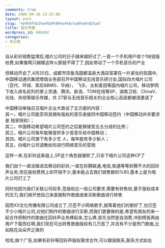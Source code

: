 ```yaml
---
comments: true
date: 2006-04-26 13:35:00
layout: post
slug: '%e9%9f%b3%e4%b9%90%e4%bc%a0%e6%92%ad'
title: 音乐传播
wordpress_id: 846802
categories:
- 未分类
---
```


自从彩铃销售猛增后,唱片公司的日子越来越好过了,一首一个手机用户收个1块钱版权费,如果像两只蝴蝶这样火那就不得了了,因此带动了一个手机音乐的产业  
  
但移动开会了,4月20日，成都市郊鱼凫国都温泉大酒店笼罩在一片紧张的氛围中,中国移动通讯集团增值业务部召开中国移动无线音乐研讨会,国际四大唱片公司（百代、环球、索尼&BMG、华纳）， 飞乐、太和麦田等国内唱片公司，移动梦网下收入排名前列的掌上灵通、腾讯、新浪、TOM在线等SP，湖南卫视、ChinaV、光线、央视等娱乐传媒，共 27家与无线音乐相关的企业核心高层都被请邀请了  
  
中国移动单独召见唱片企业大致谈了五方面的内容：  
其一，唱片公司能否将其拥有版权的音乐直接同中国移动签约（中国移动并非要求是 独家授权）；  
其二，中国移动希望唱片公司签约之后能够接受五五分成的比例；  
其三，唱片公司每年能够提供多少首音乐给中国移动；  
其四，唱片公司旗下有多少艺 人，每年能有多少新人；  
其五，向唱片公司请教如何进行网络音乐的营销  
  
这样一来,在彩铃这条链上,SP这个角色就被砍了,只余下唱片公司这种CP了  
  
我们自个一直没做进去移动的彩铃,一直在折腾联通,电信,铁通等等折腾不大的回铃声业务,但在版权费用上却开销不少,基本能占去我们销售额的%80,基本上是为唱片公司打工了  
  
同时也因为我们关联公司较多,签版权比一般公司要求,需要有转售权,基于版权成本的压力,我们继开想自己来直接制作歌曲或者买断歌曲进行转售  
  
因而XX文化传播有限公司成立了,已签不少网络歌手,就等着他们的歌好了,也已签不少小唱片公司,对他们制作的歌曲进行买断,而我们更要做的是,希望有朋友的来一起合作把制作的歌曲在回铃声业务捧起来,怎么捧,首先当然是自消费,冲到榜首再由用户下载而红啊,我们现在可出转售歌曲版权有几万首了,并且有不少是热门歌曲,比如桃花朵朵开之类的  
  
哈哈,做个广告,如果有彩铃等回铃声版权需求合作,可以跟我联系,联系方式如左  
  

